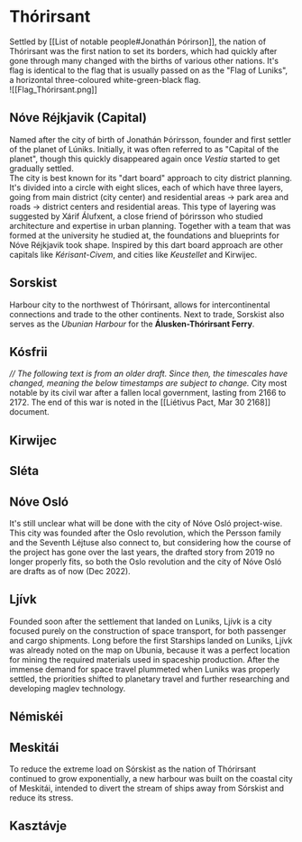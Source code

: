 # Thórirsant
Settled by [[List of notable people#Jonathán Þórirson]], the nation of Thórirsant was the first nation to set its borders, which had quickly after gone through many changed with the births of various other nations. It's flag is identical to the flag that is usually passed on as the "Flag of Luniks", a horizontal three-coloured white-green-black flag. \
![[Flag_Thórirsant.png]]
## Nóve Réjkjavik (Capital)
Named after the city of birth of Jonathán Þórirsson, founder and first settler of the planet of Lúniks. Initially, it was often referred to as "Capital of the planet", though this quickly disappeared again once *Vestia* started to get gradually settled. \
The city is best known for its "dart board" approach to city district planning. It's divided into a circle with eight slices, each of which have three layers, going from main district (city center) and residential areas -> park area and roads -> district centers and residential areas. This type of layering was suggested by Xárif Álufxent, a close friend of þórirsson who studied architecture and expertise in urban planning. Together with a team that was formed at the university he studied at, the foundations and blueprints for Nóve Réjkjavik took shape. Inspired by this dart board approach are other capitals like *Kérisant-Civem*, and cities like *Keustellet* and Kirwijec.

## Sorskist
Harbour city to the northwest of Thórirsant, allows for intercontinental connections and trade to the other continents. Next to trade, Sorskist also serves as the *Ubunian Harbour* for the **Álusken-Thórirsant Ferry**.

## Kósfrii
*// The following text is from an older draft. Since then, the timescales have changed, meaning the below timestamps are subject to change.*
City most notable by its civil war after a fallen local government, lasting from 2166 to 2172. The end of this war is noted in the [[Liétivus Pact,  Mar 30 2168]] document.

## Kirwijec

## Sléta

## Nóve Osló
It's still unclear what will be done with the city of Nóve Osló project-wise. This city was founded after the Oslo revolution, which the Persson family and the Seventh Léjtuse also connect to, but considering how the course of the project has gone over the last years, the drafted story from 2019 no longer properly fits, so both the Oslo revolution and the city of Nóve Osló are drafts as of now (Dec 2022).

## Ljívk
Founded soon after the settlement that landed on Luniks, Ljívk is a city focused purely on the construction of space transport, for both passenger and cargo shipments. Long before the first Starships landed on Luniks, Ljívk was already noted on the map on Ubunia, because it was a perfect location for mining the required materials used in spaceship production. After the immense demand for space travel plummeted when Luniks was properly settled, the priorities shifted to planetary travel and further researching and developing maglev technology.

## Némiskéi

## Meskitái
To reduce the extreme load on Sórskist as the nation of Thórirsant continued to grow exponentially, a new harbour was built on the coastal city of Meskitái, intended to divert the stream of ships away from Sórskist and reduce its stress. 

## Kasztávje

